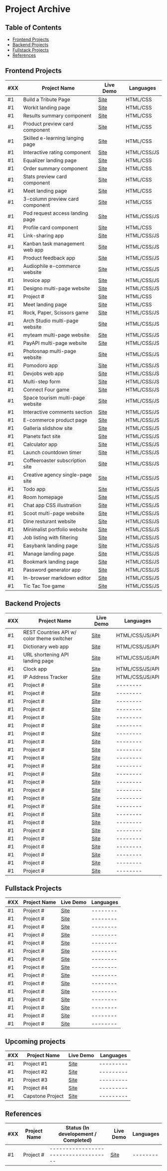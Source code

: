 # Project Archive

## Table of Contents

- [Frontend Projects](#frontend-projects)
- [Backend Projects](#backend-projects)
- [Fullstack Projects](#fullstack-projects)
- [References](#references)

## Frontend Projects

| #XX | Project Name                                          | Live Demo | Languages |
| --- | ------------------------------------------------------| --------- | --------- |
| #1  | Build a Tribute Page                                  | [Site]()  | HTML/CSS  |
| #1  | Workit landing page                                   | [Site]()  | HTML/CSS  |
| #1  | Results summary component                             | [Site]()  | HTML/CSS  |
| #1  | Product preview card component                        | [Site]()  | HTML/CSS  |
| #1  | Skilled e-learning langing page                       | [Site]()  | HTML/CSS  |
| #1  | Interactive rating component                          | [Site]()  | HTML/CSS/JS |
| #1  | Equalizer landing page                                | [Site]()  | HTML/CSS |
| #1  | Order summary component                               | [Site]()  | HTML/CSS |
| #1  | Stats preview card component                          | [Site]()  | HTML/CSS |
| #1  | Meet landing page                                     | [Site]()  | HTML/CSS |
| #1  | 3-column preview card component                       | [Site]()  | HTML/CSS |
| #1  | Pod request access landing page                       | [Site]()  | HTML/CSS/JS |
| #1  | Profile card component                                | [Site]()  | HTML/CSS |
| #1  | Link-sharing app                                      | [Site]()  | HTML/CSS/JS |
| #1  | Kanban task management web app                        | [Site]()  | HTML/CSS/JS |
| #1  | Product feedback app                                  | [Site]()  | HTML/CSS/JS |
| #1  | Audiophile e-commerce website                         | [Site]()  | HTML/CSS/JS |
| #1  | Invoice app                                           | [Site]()  | HTML/CSS/JS |
| #1  | Designo multi-page website                            | [Site]()  | HTML/CSS/JS |
| #1  | Project #                                             | [Site]()  | HTML/CSS |
| #1  | Meet landing page                                     | [Site]()  | HTML/CSS |
| #1  | Rock, Paper, Scissors game                            | [Site]()  | HTML/CSS/JS |
| #1  | Arch Studio multi-page website                        | [Site]()  | HTML/CSS/JS |
| #1  | myteam multi-page website                             | [Site]()  | HTML/CSS/JS |
| #1  | PayAPI multi-page website                             | [Site]()  | HTML/CSS/JS |
| #1  | Photosnap multi-page website                          | [Site]()  | HTML/CSS/JS |
| #1  | Pomodoro app                                          | [Site]()  | HTML/CSS/JS |
| #1  | Devjobs web app                                       | [Site]()  | HTML/CSS/JS |
| #1  | Multi-step form                                       | [Site]()  | HTML/CSS/JS |
| #1  | Connect Four game                                     | [Site]()  | HTML/CSS/JS |
| #1  | Space tourism multi-page website                      | [Site]()  | HTML/CSS/JS |
| #1  | Interactive comments section                          | [Site]()  | HTML/CSS/JS |
| #1  | E-commerce product page                               | [Site]()  | HTML/CSS/JS |
| #1  | Galleria slidshow site                                | [Site]()  | HTML/CSS/JS |
| #1  | Planets fact site                                     | [Site]()  | HTML/CSS/JS |
| #1  | Calculator app                                        | [Site]()  | HTML/CSS/JS |
| #1  | Launch countdown timer                                | [Site]()  | HTML/CSS/JS |
| #1  | Coffeeroaster subscription site                       | [Site]()  | HTML/CSS/JS | 
| #1  | Creative agency single-page site                      | [Site]()  | HTML/CSS/JS |
| #1  | Todo app                                              | [Site]()  | HTML/CSS/JS |
| #1  | Room homepage                                         | [Site]()  | HTML/CSS/JS |
| #1  | Chat app CSS illustration                             | [Site]()  | HTML/CSS/JS |
| #1  | Scoot multi-page website                              | [Site]()  | HTML/CSS/JS |
| #1  | Dine resturant website                                | [Site]()  | HTML/CSS/JS |
| #1  | Minimalist portfolio website                          | [Site]()  | HTML/CSS/JS |
| #1  | Job listing with filtering                            | [Site]()  | HTML/CSS/JS |
| #1  | Easybank landing page                                 | [Site]()  | HTML/CSS/JS |
| #1  | Manage landing page                                   | [Site]()  | HTML/CSS/JS |
| #1  | Bookmark landing page                                 | [Site]()  | HTML/CSS/JS |
| #1  | Password generator app                                | [Site]()  | HTML/CSS/JS |
| #1  | In-browser markdown editor                            | [Site]()  | HTML/CSS/JS |
| #1  | Tic Tac Toe game                                      | [Site]()  | HTML/CSS/JS |


## Backend Projects

| #XX | Project Name                                          | Live Demo | Languages |
| --- | ------------------------------------------------------| --------- | --------- |
| #1  | REST Countries API w/ color theme switcher            | [Site]()  | HTML/CSS/JS/API |
| #1  | Dictionary web app                                    | [Site]()  | HTML/CSS/JS/API |
| #1  | URL shortening API landing page                       | [Site]()  | HTML/CSS/JS/API |
| #1  | Clock app                                             | [Site]()  | HTML/CSS/JS/API |
| #1  | IP Address Tracker                                    | [Site]()  | HTML/CSS/JS/API |
| #1  | Project #                           | [Site]()  | --------  |
| #1  | Project #                           | [Site]()  | --------  |
| #1  | Project #                           | [Site]()  | --------  |
| #1  | Project #                           | [Site]()  | --------  |
| #1  | Project #                           | [Site]()  | --------  |
| #1  | Project #                           | [Site]()  | --------  |
| #1  | Project #                           | [Site]()  | --------  |
| #1  | Project #                           | [Site]()  | --------  |
| #1  | Project #                           | [Site]()  | --------  |
| #1  | Project #                           | [Site]()  | --------  |
| #1  | Project #                           | [Site]()  | --------  |
| #1  | Project #                           | [Site]()  | --------  |
| #1  | Project #                           | [Site]()  | --------  |
| #1  | Project #                           | [Site]()  | --------  |
| #1  | Project #                           | [Site]()  | --------  |
| #1  | Project #                           | [Site]()  | --------  |
| #1  | Project #                           | [Site]()  | --------  |
| #1  | Project #                           | [Site]()  | --------  |
| #1  | Project #                           | [Site]()  | --------  |
| #1  | Project #                           | [Site]()  | --------  |
| #1  | Project #                           | [Site]()  | --------  |
| #1  | Project #                           | [Site]()  | --------  |
| #1  | Project #                           | [Site]()  | --------  |
| #1  | Project #                           | [Site]()  | --------  |



## Fullstack Projects

| #XX | Project Name                                          | Live Demo | Languages |
| --- | ------------------------------------------------------| --------- | --------- |
| #1  | Project #                                             | [Site]()  | --------  |
| #1  | Project #                                             | [Site]()  | --------  |
| #1  | Project #                                             | [Site]()  | --------  |
| #1  | Project #                                             | [Site]()  | --------  |
| #1  | Project #                                             | [Site]()  | --------  |
| #1  | Project #                                             | [Site]()  | --------  |
| #1  | Project #                                             | [Site]()  | --------  |
| #1  | Project #                                             | [Site]()  | --------  |
| #1  | Project #                                             | [Site]()  | --------  |
| #1  | Project #                                             | [Site]()  | --------  |
| #1  | Project #                                             | [Site]()  | --------  |
| #1  | Project #                                             | [Site]()  | --------  |
| #1  | Project #                                             | [Site]()  | --------  |
| #1  | Project #                                             | [Site]()  | --------  |
| #1  | Project #                                             | [Site]()  | --------  |


## Upcoming projects

| #XX | Project Name                                          | Live Demo | Languages |
| --- | ----------------------------------------------------- | --------- | --------- |
| #1  | Project #1                                            | [Site]()  | --------- |
| #1  | Project #2                                            | [Site]()  | --------- |
| #1  | Project #3                                            | [Site]()  | --------- |
| #1  | Project #4                                            | [Site]()  | --------- |
| #1  | Capstone Project                                      | [Site]()  | --------- |



## References

| #XX | Project Name | Status (In developement / Completed) | Live Demo | Languages |
| --- | ------------ | ------------------------------------ |---------- | --------- |
| #1  | Project #    | ------------------------------------ | [Site]()  | --------  |




